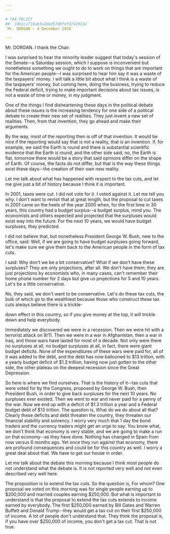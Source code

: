 ```yaml
---
---

# TAX POLICY
## `19b1c1710ab3a1bbd5706fefd742912e`
`Mr. DORGAN — 4 December 2010`

---
```



Mr. DORGAN. I thank the Chair.

I was surprised to hear the minority leader suggest that today's 
session of the Senate--a Saturday session, which I suppose is 
inconvenient but nonetheless something we ought to do to work on things 
that are important for the American people--I was surprised to hear him 
say it was a waste of the taxpayers' money. I will talk a little bit 
about what I think is a waste of the taxpayers' money, but coming here, 
doing the business, trying to reduce the Federal deficit, trying to 
make important decisions about tax issues, is not a waste of time or 
money, in my judgment.

One of the things I find disheartening these days in the political 
debate about these issues is the increasing tendency for one side of a 
political debate to create their new set of realities. They just invent 
a new set of realities. Then, from that invention, they go ahead and 
make their arguments.

By the way, most of the reporting then is off of that invention. It 
would be nice if the reporting would say that is not a reality, that is 
an invention. If, for example, we said the Earth is round and there is 
substantial scientific evidence that the Earth is round, and the other 
side said, no, the Earth is flat, tomorrow there would be a story that 
said opinions differ on the shape of Earth. Of course, the facts do not 
differ, but that is the way these things exist these days--the creation 
of their own new reality.

Let me talk about what has happened with respect to the tax cuts, and 
let me give just a bit of history because I think it is important.

In 2001, taxes were cut. I did not vote for it. I voted against it. 
Let me tell you why. I don't want to revisit that at great length, but 
the proposal to cut taxes in 2001 came on the heels of the year 2000 
when, for the first time in 30 years, this country had a budget 
surplus--a budget surplus, mind you. The economists and others expected 
and projected that the surpluses would exist way into the future. For 
the next 10 years, we would have budget surpluses, they predicted.

I did not believe that, but nonetheless President George W. Bush, new 
to the office, said: Well, if we are going to have budget surpluses 
going forward, let's make sure we give them back to the American people 
in the form of tax cuts.

I said: Why don't we be a bit conservative? What if we don't have 
these surpluses? They are only projections, after all. We don't have 
them; they are just projections by economists who, in many cases, can't 
remember their home phone number for 2 days but give us projections for 
5 and 10 years. Let's be a little conservative.

No, they said, we don't want to be conservative. Let's do these tax 
cuts, the bulk of which go to the wealthiest because those who 
construct these tax cuts always believe there is a trickle-


down effect in this country, so if you give money at the top, it will 
trickle down and help everybody.

Immediately we discovered we were in a recession. Then we were hit 
with a terrorist attack on 9/11. Then we were in a war in Afghanistan, 
then a war in Iraq, and those wars have lasted for most of a decade. 
Not only were there no surpluses at all, no budget surpluses at all, in 
fact, there were giant budget deficits. None of the expenditures of 
these wars were paid for, all of it was added to the debt, and the debt 
has now ballooned to $13 trillion, with a yearly budget deficit of $1.3 
trillion, having now just gotten to the other side, the other plateau 
on the deepest recession since the Great Depression.

So here is where we find ourselves. That is the history of it--tax 
cuts that were voted for by the Congress, proposed by George W. Bush, 
then President Bush, in order to give back surpluses for the next 10 
years. No surpluses ever existed. Then we went to war and never paid 
for a penny of the war. Now we end up with a deficit of $1.3 trillion a 
year and a Federal budget debt of $13 trillion. The question is, What 
do we do about all that? Clearly these deficits and debt threaten the 
country, they threaten our financial stability and solvency. I worry 
very much that 1 day the bond traders and the currency traders might 
get an urge to say: You know what, we don't think that economy is very 
stable, and we are going to make a run on that economy--as they have 
done. Nothing has changed in Spain from now versus 6 months ago. Yet 
once they run against that economy, there are profound consequences and 
could be for this country as well. I worry a great deal about that. We 
have to get our house in order.

Let me talk about the debate this morning because I think most people 
do not understand what the debate is. It is not reported very well and 
not even described very well here.

The proposition is to extend the tax cuts. So the question is, For 
whom? One proposal we voted on this morning was for single people 
earning up to $200,000 and married couples earning $250,000. But what 
is important to understand is that the proposal to extend the tax cuts 
extends to income earned by everybody. The first $250,000 earned by 
Bill Gates and Warren Buffett and Donald Trump--they would get a tax 
cut on their first $250,000 of income. A lot of people don't understand 
that. They think the proposal is, if you have over $250,000 of income, 
you don't get a tax cut. That is not true.